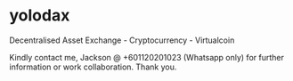 # yolodax
Decentralised Asset Exchange - Cryptocurrency - Virtualcoin

Kindly contact me, Jackson @ +601120201023 (Whatsapp only) for further information or work collaboration. Thank you.
